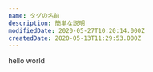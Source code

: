 ```yaml
---
name: タグの名前
description: 簡単な説明
modifiedDate: 2020-05-27T10:20:14.000Z
createdDate: 2020-05-13T11:29:53.000Z
---
```


hello world
